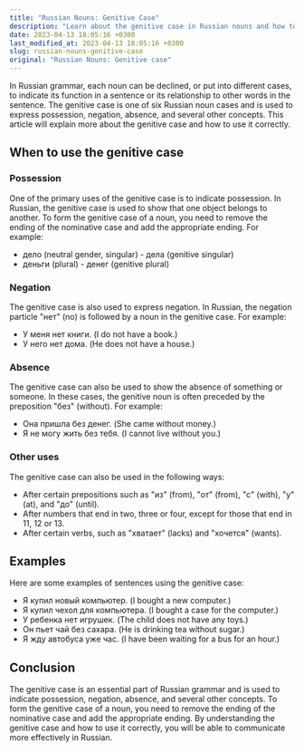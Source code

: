 ```yaml
---
title: "Russian Nouns: Genitive Case"
description: "Learn about the genitive case in Russian nouns and how to use it correctly in sentences."
date: 2023-04-13 18:05:16 +0300
last_modified_at: 2023-04-13 18:05:16 +0300
slug: russian-nouns-genitive-case
original: "Russian Nouns: Genitive case"
---
```

In Russian grammar, each noun can be declined, or put into different cases, to indicate its function in a sentence or its relationship to other words in the sentence. The genitive case is one of six Russian noun cases and is used to express possession, negation, absence, and several other concepts. This article will explain more about the genitive case and how to use it correctly.

## When to use the genitive case

### Possession

One of the primary uses of the genitive case is to indicate possession. In Russian, the genitive case is used to show that one object belongs to another. To form the genitive case of a noun, you need to remove the ending of the nominative case and add the appropriate ending. For example:

- дело (neutral gender, singular) - дела (genitive singular)
- деньги (plural) - денег (genitive plural)

### Negation

The genitive case is also used to express negation. In Russian, the negation particle "нет" (no) is followed by a noun in the genitive case. For example:

- У меня нет книги. (I do not have a book.)
- У него нет дома. (He does not have a house.)

### Absence

The genitive case can also be used to show the absence of something or someone. In these cases, the genitive noun is often preceded by the preposition "без" (without). For example:

- Она пришла без денег. (She came without money.)
- Я не могу жить без тебя. (I cannot live without you.)

### Other uses

The genitive case can also be used in the following ways:

- After certain prepositions such as "из" (from), "от" (from), "с" (with), "у" (at), and "до" (until).
- After numbers that end in two, three or four, except for those that end in 11, 12 or 13.
- After certain verbs, such as "хватает" (lacks) and "хочется" (wants).

## Examples

Here are some examples of sentences using the genitive case:

- Я купил новый компьютер. (I bought a new computer.)
- Я купил чехол для компьютера. (I bought a case for the computer.)
- У ребенка нет игрушек. (The child does not have any toys.)
- Он пьет чай без сахара. (He is drinking tea without sugar.)
- Я жду автобуса уже час. (I have been waiting for a bus for an hour.)

## Conclusion

The genitive case is an essential part of Russian grammar and is used to indicate possession, negation, absence, and several other concepts. To form the genitive case of a noun, you need to remove the ending of the nominative case and add the appropriate ending. By understanding the genitive case and how to use it correctly, you will be able to communicate more effectively in Russian.